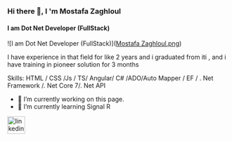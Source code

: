 ### Hi there 👋, I 'm Mostafa Zaghloul 
#### I am Dot Net Developer (FullStack)
![I am Dot Net Developer (FullStack)]([Mostafa Zaghloul.png](https://github.com/mostafazaghlol460/mostafazaghlol460/blob/9fd611e2ee7a14a07b2ff8b35802afbcb838b689/Mostafa%20Zaghloul.png))

I have experience in that field for like 2 years and i graduated from iti , and i have training in pioneer solution for 3 months 

Skills:   HTML / CSS /Js / TS/ Angular/ C# /ADO/Auto Mapper / EF / . Net Framework /. Net Core 7/. Net API 

- 🔭 I’m currently working on this page. 
- 🌱 I’m currently learning Signal R 


[<img src='https://cdn.jsdelivr.net/npm/simple-icons@3.0.1/icons/linkedin.svg' alt='linkedin' height='40'>](https://www.linkedin.com/in/https://www.linkedin.com/in/mostafa-zaghlol//)  

